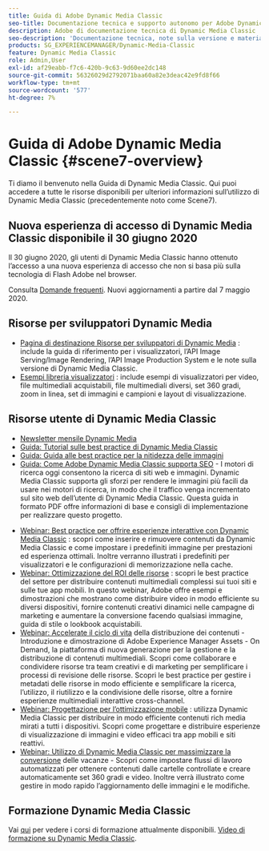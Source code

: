 ```yaml
---
title: Guida di Adobe Dynamic Media Classic
seo-title: Documentazione tecnica e supporto autonomo per Adobe Dynamic Media Classic
description: Adobe di documentazione tecnica di Dynamic Media Classic
seo-description: 'Documentazione tecnica, note sulla versione e materiali di supporto autonomo per Adobe Dynamic Media Classic, precedentemente Scene 7 '
products: SG_EXPERIENCEMANAGER/Dynamic-Media-Classic
feature: Dynamic Media Classic
role: Admin,User
exl-id: af29eabb-f7c6-420b-9c63-9d60ee2dc148
source-git-commit: 56326029d2792071baa60a82e3deac42e9fd8f66
workflow-type: tm+mt
source-wordcount: '577'
ht-degree: 7%

---
```


# Guida di Adobe Dynamic Media Classic {#scene7-overview}

Ti diamo il benvenuto nella Guida di Dynamic Media Classic. Qui puoi accedere a tutte le risorse disponibili per ulteriori informazioni sull’utilizzo di Dynamic Media Classic (precedentemente noto come Scene7).

## Nuova esperienza di accesso di Dynamic Media Classic disponibile il 30 giugno 2020

Il 30 giugno 2020, gli utenti di Dynamic Media Classic hanno ottenuto l’accesso a una nuova esperienza di accesso che non si basa più sulla tecnologia di Flash Adobe nel browser.

Consulta [Domande frequenti](new-ui-2020.md). Nuovi aggiornamenti a partire dal 7 maggio 2020.

## Risorse per sviluppatori Dynamic Media

* [Pagina di destinazione Risorse per sviluppatori di Dynamic Media](https://experienceleague.adobe.com/docs/dynamic-media-developer-resources.html) : include la guida di riferimento per i visualizzatori, l’API Image Serving/Image Rendering, l’API Image Production System e le note sulla versione di Dynamic Media Classic.
* [Esempi libreria visualizzatori](https://landing.adobe.com/en/na/dynamic-media/ctir-2755/live-demos.html) : include esempi di visualizzatori per video, file multimediali acquistabili, file multimediali diversi, set 360 gradi, zoom in linea, set di immagini e campioni e layout di visualizzazione.

## Risorse utente di Dynamic Media Classic

* [Newsletter mensile Dynamic Media](dynamic-media-newsletter.md)
* [Guida: Tutorial sulle best practice di Dynamic Media Classic](https://experienceleague.adobe.com/docs/experience-manager-learn/dynamic-media-classic-tutorial/overview.html)
* [Guida: Guida alle best practice per la nitidezza delle immagini](/help/assets/s7_sharpening_images.pdf)
* [Guida: Come Adobe Dynamic Media Classic supporta SEO](/help/assets/s7_seo.pdf)  - I motori di ricerca oggi consentono la ricerca di siti web e immagini. Dynamic Media Classic supporta gli sforzi per rendere le immagini più facili da usare nei motori di ricerca, in modo che il traffico venga incrementato sul sito web dell’utente di Dynamic Media Classic. Questa guida in formato PDF offre informazioni di base e consigli di implementazione per realizzare questo progetto.
<!-- * [Webinar: Best Practices for Responsive Design](http://offers.adobe.com/en/na/marketing/landings/_40458_responsive_design_live_on_demand_webinar.html) - Learn practical tips on how to improve your mobile strategy. See real-world examples of responsive design in action. Create one master asset that works across multiple devices and increase mobile performance by dynamically changing the resolution of images or the orientation of images for portrait or landscape displays. Learn how to also dynamically crop, scale, or resize images. -->
* [Webinar: Best practice per offrire esperienze interattive con Dynamic Media Classic](https://seminars.adobeconnect.com/p7wb8ej3u6d/) : scopri come inserire e rimuovere contenuti da Dynamic Media Classic e come impostare i predefiniti immagine per prestazioni ed esperienza ottimali. Inoltre verranno illustrati i predefiniti per visualizzatori e le configurazioni di memorizzazione nella cache.
* [Webinar: Ottimizzazione del ROI delle risorse](https://adobecustomersuccess.adobeconnect.com/p5ar3hfrrec/?launcher=false&amp;fcsContent=true&amp;pbMode=normal&amp;proto=true) : scopri le best practice del settore per distribuire contenuti multimediali complessi sui tuoi siti e sulle tue app mobili. In questo webinar, Adobe offre esempi e dimostrazioni che mostrano come distribuire video in modo efficiente su diversi dispositivi, fornire contenuti creativi dinamici nelle campagne di marketing e aumentare la conversione facendo qualsiasi immagine, guida di stile o lookbook acquistabili.
* [Webinar: Accelerate il ciclo di vita](https://adobecustomersuccess.adobeconnect.com/p88ducm9pqv/)  della distribuzione dei contenuti - Introduzione e dimostrazione di Adobe Experience Manager Assets - On Demand, la piattaforma di nuova generazione per la gestione e la distribuzione di contenuti multimediali. Scopri come collaborare e condividere risorse tra team creativi e di marketing per semplificare i processi di revisione delle risorse. Scopri le best practice per gestire i metadati delle risorse in modo efficiente e semplificare la ricerca, l’utilizzo, il riutilizzo e la condivisione delle risorse, oltre a fornire esperienze multimediali interattive cross-channel.
* [Webinar: Progettazione per l’ottimizzazione mobile](https://adobecustomersuccess.adobeconnect.com/p6oqd3wydif/?launcher=false&amp;fcsContent=true&amp;pbMode=normal&amp;proto=true) : utilizza Dynamic Media Classic per distribuire in modo efficiente contenuti rich media mirati a tutti i dispositivi. Scopri come progettare e distribuire esperienze di visualizzazione di immagini e video efficaci tra app mobili e siti reattivi.
* [Webinar: Utilizzo di Dynamic Media Classic per massimizzare la conversione](https://adobecustomersuccess.adobeconnect.com/p32n1yr85c9/?proto=true)  delle vacanze - Scopri come impostare flussi di lavoro automatizzati per ottenere contenuti dalle cartelle controllate e creare automaticamente set 360 gradi e video. Inoltre verrà illustrato come gestire in modo rapido l’aggiornamento delle immagini e le modifiche.

## Formazione Dynamic Media Classic

Vai [qui](https://learning.adobe.com/catalog.html#product=adobe-scene7) per vedere i corsi di formazione attualmente disponibili.
[Video di formazione su Dynamic Media Classic](/help/training-videos.md).
